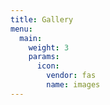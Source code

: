 ```yaml
---
title: Gallery
menu:
  main:
    weight: 3
    params:
      icon:
        vendor: fas
        name: images
---
```


